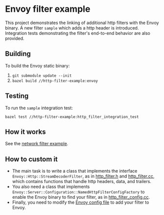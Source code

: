 # Envoy filter example

This project demonstrates the linking of additional http filters with the Envoy binary.
A new filter `sample` which adds a http header is introduced.
Integration tests demonstrating the filter's end-to-end behavior are
also provided.

## Building

To build the Envoy static binary:

1. `git submodule update --init`
2. `bazel build //http-filter-example:envoy`

## Testing

To run the `sample` integration test:

`bazel test //http-filter-example:http_filter_integration_test`

## How it works

See the [network filter example](../README.md#how-it-works).

## How to custom it

- The main task is to write a class 
 that implements the interface `Envoy::Http::StreamDecoderFilter`,
 as in [http_filter.h](http_filter.h) and [http_filter.cc](http_filter.cc),
 which contains functions that handle http headers, data, and trailers.
- You also need a class that implements 
 `Envoy::Server::Configuration::NamedHttpFilterConfigFactory`
 to enable the Envoy binary to find your filter,
 as in [http_filter_config.cc](http_filter_config.cc).
- Finally, you need to modify the [Envoy config file](envoy.conf#L33-L37)
 to add your filter to Envoy.
 

